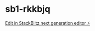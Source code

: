 # sb1-rkkbjq

[Edit in StackBlitz next generation editor ⚡️](https://stackblitz.com/~/github.com/sylvia-barick/sb1-rkkbjq)